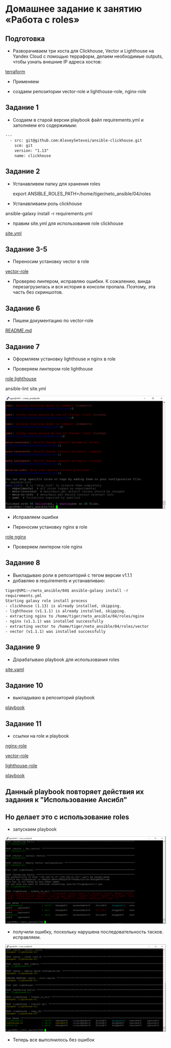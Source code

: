 # Домашнее задание к занятию «Работа с roles»

## Подготовка
* Разворачиваем три хоста для Clickhouse, Vector и Lighthouse на Yandex Cloud с помощью терраформ, делаем необходимые outputs,
  чтобы узнать внешние IP адреса хостов:

[terraform](https://github.com/A-Tagir/neto_ansible/tree/main/04/terraform)

* Применяем

* создаем репозитории vector-role и lighthouse-role, nginx-role
  
## Задание 1

* Создаем в старой версии playbook файл requirements.yml и заполняем его содержимым:
```
---
  - src: git@github.com:AlexeySetevoi/ansible-clickhouse.git
    scm: git
    version: "1.13"
    name: clickhouse 
```

## Задание 2

* Устанавливем папку для хранения roles
  
  export ANSIBLE_ROLES_PATH=/home/tiger/neto_ansible/04/roles

* Устанавливаем роль clickhouse

ansible-galaxy install -r requirements.yml

* правим site.yml для использования role clickhouse

[site.yml](https://github.com/A-Tagir/neto_ansible/blob/main/04/site.yml)


## Задание 3-5

* Переносим установку vector в role

[vector-role](https://github.com/A-Tagir/vector-role)

* Проверяю линтером, исправляю ошибки. К сожалению, винда перезагрузилась и вся история
  в консоли пропала. Поэтому, эта часть без скриншотов.

## Задание 6 

* Пишем документацию по vector-role

[README.md](https://github.com/A-Tagir/vector-role/blob/main/README.md)

## Задание 7

* Оформляем установку lighthouse и nginx в role

* Проверяем линтером role lighthouse 

[role lighthouse](https://github.com/A-Tagir/lighthouse-role)

ansible-lint site.yml

![ansible-lint](https://github.com/A-Tagir/neto_ansible/blob/main/04/AnsiHomework4_lh_linter.png)

* Исправляем ошибки

* Переносим установку nginx в role

[role nginx](https://github.com/A-Tagir/nginx-role)
  
* Проверяем линтером role nginx

## Задание 8

* Выкладываю роли в репозиторий с тегом версии v1.1.1
* добавляю в requirements и устанавливаю:
```
tiger@VM1:~/neto_ansible/04$ ansible-galaxy install -r requirements.yml
Starting galaxy role install process
- clickhouse (1.13) is already installed, skipping.
- lighthouse (v1.1.1) is already installed, skipping.
- extracting nginx to /home/tiger/neto_ansible/04/roles/nginx
- nginx (v1.1.1) was installed successfully
- extracting vector to /home/tiger/neto_ansible/04/roles/vector
- vector (v1.1.1) was installed successfully
```

## Задание 9 

* Дорабатываю playbook для использования roles

[site.yaml](https://github.com/A-Tagir/neto_ansible/blob/main/04/site.yml)

## Задание 10

* выкладываю в репозиторий playbook

[playbook](https://github.com/A-Tagir/neto_ansible/tree/main/04)

## Задание 11

* ссылки на role и playbook

[nginx-role](https://github.com/A-Tagir/nginx-role)

[vector-role](https://github.com/A-Tagir/vector-role)

[lighthouse-role](https://github.com/A-Tagir/lighthouse-role)

[playbook](https://github.com/A-Tagir/neto_ansible/tree/main/04)

## Данный playbook повторяет действия их задания к "Использование Ансибл"
## Но делает это с использование roles

* запускаем playbook

![playbook_error](https://github.com/A-Tagir/neto_ansible/blob/main/04/AnsiHomework4_play_error.png)

* получили ошибку, поскольку нарушена последовательность тасков. исправляем.

![play_ok](https://github.com/A-Tagir/neto_ansible/blob/main/04/AnsiHomework4_play_ok.png)

* Теперь все выполнилось без ошибок










